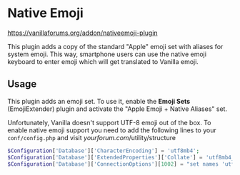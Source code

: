 # Native Emoji

https://vanillaforums.org/addon/nativeemoji-plugin

This plugin adds a copy of the standard "Apple" emoji set with aliases for system emoji.
This way, smartphone users can use the native emoji keyboard to enter emoji which will get translated to Vanilla emoji.

## Usage

This plugin adds an emoji set.
To use it, enable the **Emoji Sets** (EmojiExtender) plugin and activate the "Apple Emoji + Native Aliases" set.

Unfortunately, Vanilla doesn't support UTF-8 emoji out of the box.
To enable native emoji support you need to add the following lines to your `conf/config.php` and visit _yourforum.com_/utility/structure

```php
$Configuration['Database']['CharacterEncoding'] = 'utf8mb4';
$Configuration['Database']['ExtendedProperties']['Collate'] = 'utf8mb4_unicode_ci';
$Configuration['Database']['ConnectionOptions'][1002] = "set names 'utf8mb4'; set time_zone = '+0:0';";
```
